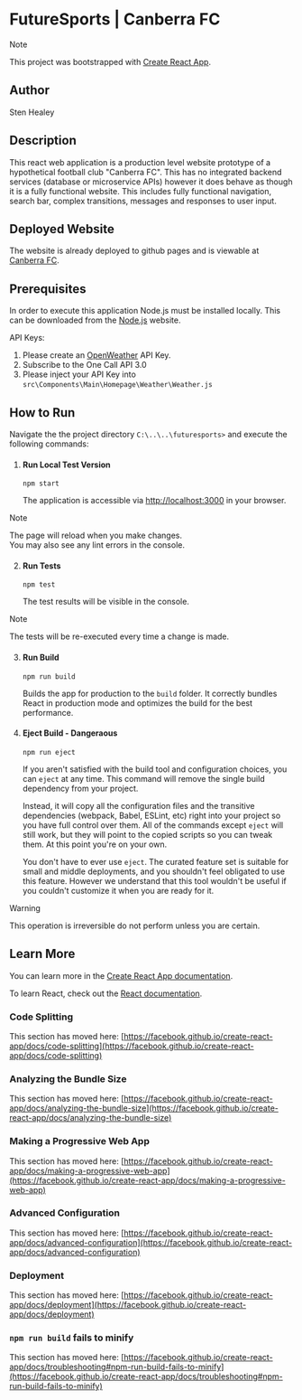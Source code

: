# FutureSports | Canberra FC

> [!NOTE]
> This project was bootstrapped with [Create React App](https://github.com/facebook/create-react-app).

## Author
Sten Healey

## Description
This react web application is a production level website prototype of a hypothetical football club "Canberra FC". This has no integrated backend services (database or microservice APIs) however it does behave as though it is a fully functional website. This includes fully functional navigation, search bar, complex transitions, messages and responses to user input.

## Deployed Website
The website is already deployed to github pages and is viewable at [Canberra FC](https://stendavidson.github.io/futuresports/).

## Prerequisites
In order to execute this application Node.js must be installed locally. This can be downloaded from the [Node.js](https://nodejs.org/en/download/prebuilt-installer) website.

API Keys:
1. Please create an [OpenWeather](https://openweathermap.org/api/one-call-3) API Key.
2. Subscribe to the One Call API 3.0
3. Please inject your API Key into `src\Components\Main\Homepage\Weather\Weather.js`

## How to Run
Navigate the the project directory `C:\..\..\futuresports>` and execute the following commands:

1. #### Run Local Test Version

    ```console
    npm start
    ```

    The application is accessible via [http://localhost:3000](http://localhost:3000) in your browser.

> [!NOTE]
> The page will reload when you make changes. \
> You may also see any lint errors in the console.

2. #### Run Tests

    ```console
    npm test
    ```

    The test results will be visible in the console.

> [!NOTE]
> The tests will be re-executed every time a change is made.


3. #### Run Build

    ```console
    npm run build
    ```

    Builds the app for production to the `build` folder. It correctly bundles React in production mode and optimizes the build for the best performance.

3. #### Eject Build - Dangeraous

    ```console
    npm run eject
    ```

    If you aren't satisfied with the build tool and configuration choices, you can `eject` at any time. This command will remove the single build dependency from your project.

    Instead, it will copy all the configuration files and the transitive dependencies (webpack, Babel, ESLint, etc) right into your project so you have full control over them. All of the commands except `eject` will still work, but they will point to the copied scripts so you can tweak them. At this point you're on your own.

    You don't have to ever use `eject`. The curated feature set is suitable for small and middle deployments, and you shouldn't feel obligated to use this feature. However we understand that this tool wouldn't be useful if you couldn't customize it when you are ready for it.

> [!WARNING]
> This operation is irreversible do not perform unless you are certain.



## Learn More

You can learn more in the [Create React App documentation](https://facebook.github.io/create-react-app/docs/getting-started).

To learn React, check out the [React documentation](https://reactjs.org/).

### Code Splitting

This section has moved here: [https://facebook.github.io/create-react-app/docs/code-splitting](https://facebook.github.io/create-react-app/docs/code-splitting)

### Analyzing the Bundle Size

This section has moved here: [https://facebook.github.io/create-react-app/docs/analyzing-the-bundle-size](https://facebook.github.io/create-react-app/docs/analyzing-the-bundle-size)

### Making a Progressive Web App

This section has moved here: [https://facebook.github.io/create-react-app/docs/making-a-progressive-web-app](https://facebook.github.io/create-react-app/docs/making-a-progressive-web-app)

### Advanced Configuration

This section has moved here: [https://facebook.github.io/create-react-app/docs/advanced-configuration](https://facebook.github.io/create-react-app/docs/advanced-configuration)

### Deployment

This section has moved here: [https://facebook.github.io/create-react-app/docs/deployment](https://facebook.github.io/create-react-app/docs/deployment)

### `npm run build` fails to minify

This section has moved here: [https://facebook.github.io/create-react-app/docs/troubleshooting#npm-run-build-fails-to-minify](https://facebook.github.io/create-react-app/docs/troubleshooting#npm-run-build-fails-to-minify)
